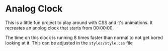 # Analog Clock

This is a little fun project to play around with CSS and it's animations. It recreates an anolog clock that starts from 00:00:00.

The time on this clock is running 8 times faster than normal to not get bored looking at it. This can be adjusted in the ```styles/style.css``` file